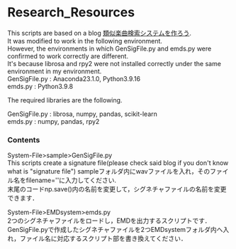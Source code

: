 # Research_Resources
This scripts are based on a blog [類似楽曲検索システムを作ろう](https://aidiary.hatenablog.com/entry/20121014/1350211413).  
It was modified to work in the following environment.  
However, the environments in which GenSigFile.py and emds.py were confirmed to work correctly are different.  
It's because librosa and rpy2 were not installed correctly under the same environment in my environment.  
GenSigFile.py : Anaconda23.1.0, Python3.9.16  
emds.py : Python3.9.8  
  
The required libraries are the following.  
  
GenSigFile.py : librosa, numpy, pandas, scikit-learn  
emds.py : numpy, pandas, rpy2  
  
### Contents
System-File>sample>GenSigFile.py  
This scripts create a signature file(please check said blog if you don't know what is "signature file")
sampleフォルダ内にwavファイルを入れ，そのファイル名をfilename=''に入力してください.  
末尾のコードnp.save()内の名前を変更して，シグネチャファイルの名前を変更できます．  
  
System-File>EMDsystem>emds.py  
2つのシグネチャファイルをロードし，EMDを出力するスクリプトです．
GenSigFile.pyで作成したシグネチャファイルを2つEMDsystemフォルダ内へ入れ，ファイル名に対応するスクリプト部を書き換えてください．  
